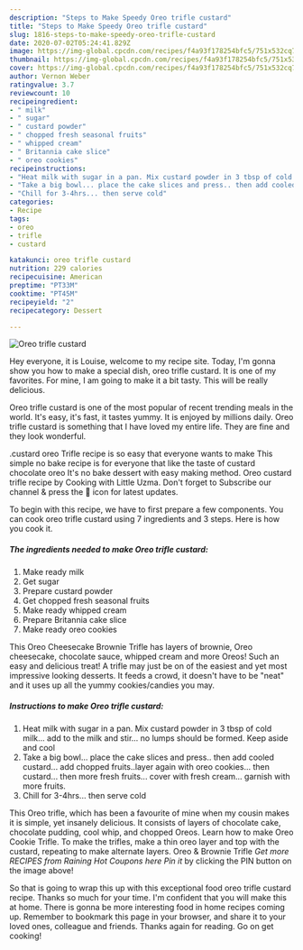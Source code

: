 ```yaml
---
description: "Steps to Make Speedy Oreo trifle custard"
title: "Steps to Make Speedy Oreo trifle custard"
slug: 1816-steps-to-make-speedy-oreo-trifle-custard
date: 2020-07-02T05:24:41.829Z
image: https://img-global.cpcdn.com/recipes/f4a93f178254bfc5/751x532cq70/oreo-trifle-custard-recipe-main-photo.jpg
thumbnail: https://img-global.cpcdn.com/recipes/f4a93f178254bfc5/751x532cq70/oreo-trifle-custard-recipe-main-photo.jpg
cover: https://img-global.cpcdn.com/recipes/f4a93f178254bfc5/751x532cq70/oreo-trifle-custard-recipe-main-photo.jpg
author: Vernon Weber
ratingvalue: 3.7
reviewcount: 10
recipeingredient:
- " milk"
- " sugar"
- " custard powder"
- " chopped fresh seasonal fruits"
- " whipped cream"
- " Britannia cake slice"
- " oreo cookies"
recipeinstructions:
- "Heat milk with sugar in a pan. Mix custard powder in 3 tbsp of cold milk... add to the milk and stir... no lumps should be formed. Keep aside and cool"
- "Take a big bowl... place the cake slices and press.. then add cooled custard... add chopped fruits..layer again with oreo cookies... then custard... then more fresh fruits... cover with fresh cream... garnish with more fruits."
- "Chill for 3-4hrs... then serve cold"
categories:
- Recipe
tags:
- oreo
- trifle
- custard

katakunci: oreo trifle custard 
nutrition: 229 calories
recipecuisine: American
preptime: "PT33M"
cooktime: "PT45M"
recipeyield: "2"
recipecategory: Dessert

---
```



![Oreo trifle custard](https://img-global.cpcdn.com/recipes/f4a93f178254bfc5/751x532cq70/oreo-trifle-custard-recipe-main-photo.jpg)

Hey everyone, it is Louise, welcome to my recipe site. Today, I'm gonna show you how to make a special dish, oreo trifle custard. It is one of my favorites. For mine, I am going to make it a bit tasty. This will be really delicious.

Oreo trifle custard is one of the most popular of recent trending meals in the world. It's easy, it's fast, it tastes yummy. It is enjoyed by millions daily. Oreo trifle custard is something that I have loved my entire life. They are fine and they look wonderful.

.custard oreo Trifle recipe is so easy that everyone wants to make This simple no bake recipe is for everyone that like the taste of custard chocolate oreo It&#39;s no bake dessert with easy making method. Oreo custard trifle recipe by Cooking with Little Uzma. Don&#39;t forget to Subscribe our channel &amp; press the 🔔 icon for latest updates.


To begin with this recipe, we have to first prepare a few components. You can cook oreo trifle custard using 7 ingredients and 3 steps. Here is how you cook it.

<!--inarticleads1-->

##### The ingredients needed to make Oreo trifle custard:

1. Make ready  milk
1. Get  sugar
1. Prepare  custard powder
1. Get  chopped fresh seasonal fruits
1. Make ready  whipped cream
1. Prepare  Britannia cake slice
1. Make ready  oreo cookies


This Oreo Cheesecake Brownie Trifle has layers of brownie, Oreo cheesecake, chocolate sauce, whipped cream and more Oreos! Such an easy and delicious treat! A trifle may just be on of the easiest and yet most impressive looking desserts. It feeds a crowd, it doesn&#39;t have to be &#34;neat&#34; and it uses up all the yummy cookies/candies you may. 

<!--inarticleads2-->

##### Instructions to make Oreo trifle custard:

1. Heat milk with sugar in a pan. Mix custard powder in 3 tbsp of cold milk... add to the milk and stir... no lumps should be formed. Keep aside and cool
1. Take a big bowl... place the cake slices and press.. then add cooled custard... add chopped fruits..layer again with oreo cookies... then custard... then more fresh fruits... cover with fresh cream... garnish with more fruits.
1. Chill for 3-4hrs... then serve cold


This Oreo trifle, which has been a favourite of mine when my cousin makes it is simple, yet insanely delicious. It consists of layers of chocolate cake, chocolate pudding, cool whip, and chopped Oreos. Learn how to make Oreo Cookie Trifle. To make the trifles, make a thin oreo layer and top with the custard, repeating to make alternate layers. Oreo &amp; Brownie Trifle *Get more RECIPES from Raining Hot Coupons here* *Pin it* by clicking the PIN button on the image above! 

So that is going to wrap this up with this exceptional food oreo trifle custard recipe. Thanks so much for your time. I'm confident that you will make this at home. There is gonna be more interesting food in home recipes coming up. Remember to bookmark this page in your browser, and share it to your loved ones, colleague and friends. Thanks again for reading. Go on get cooking!
